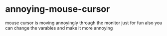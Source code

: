 # annoying-mouse-cursor
mouse cursor is moving annoyingly through the monitor just for fun 
also you can change the varables and make it more annoying 

